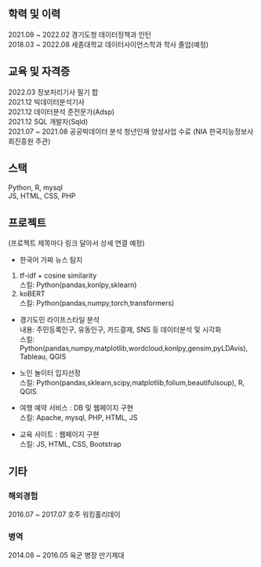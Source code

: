 
## 학력 및 이력
2021.09 ~ 2022.02 경기도청 데이터정책과 인턴 <br>
2018.03 ~ 2022.08 세종대학교 데이터사이언스학과 학사 졸업(예정) <br>



## 교육 및 자격증
2022.03 정보처리기사 필기 합 <br>
2021.12 빅데이터분석기사 <br>
2021.12 데이터분석 준전문가(Adsp) <br>
2021.12 SQL 개발자(Sqld) <br>
2021.07 ~ 2021.08 공공빅데이터 분석 청년인재 양성사업 수료 (NIA 한국지능정보사회진흥원 주관) <br>



## 스택
Python, R, mysql <br>
JS, HTML, CSS, PHP <br>


## 프로젝트
(프로젝트 제목마다 링크 달아서 상세 연결 예정)

- 한국어 가짜 뉴스 탐지 <br>
1. tf-idf + cosine similarity <br>
스킬: Python(pandas,konlpy,sklearn)
2. koBERT <br>
스킬: Python(pandas,numpy,torch,transformers)

- 경기도민 라이프스타일 분석<br>
내용: 주민등록인구, 유동인구, 카드결제, SNS 등 데이터분석 및 시각화<br>
스킬: Python(pandas,numpy,matplotlib,wordcloud,konlpy,gensim,pyLDAvis), Tableau, QGIS

- 노인 놀이터 입지선정 <br>
스킬: Python(pandas,sklearn,scipy,matplotlib,folium,beautifulsoup), R, QGIS

- 여행 예약 서비스 : DB 및 웹페이지 구현 <br>
스킬: Apache, mysql, PHP, HTML, JS

- 교육 사이트 : 웹페이지 구현 <br>
스킬: JS, HTML, CSS, Bootstrap



## 기타

### 해외경험
2016.07 ~ 2017.07 호주 워킹홀리데이

### 병역
2014.08 ~ 2016.05 육군 병장 만기제대
